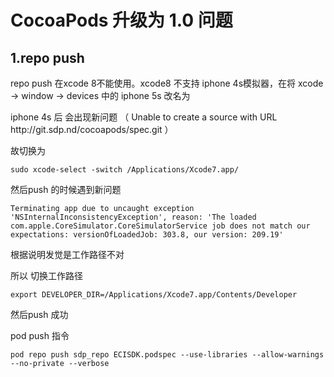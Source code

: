 # CocoaPods 升级为 1.0 问题

## 1.repo push

repo push 在xcode 8不能使用。xcode8 不支持 iphone 4s模拟器，在将 xcode -&gt; window -&gt; devices 中的 iphone 5s 改名为

iphone 4s 后 会出现新问题 （ Unable to create a source with URL http:\/\/git.sdp.nd\/cocoapods\/spec.git ）

故切换为

`sudo xcode-select -switch /Applications/Xcode7.app/`

然后push 的时候遇到新问题

`Terminating app due to uncaught exception 'NSInternalInconsistencyException', reason: 'The loaded com.apple.CoreSimulator.CoreSimulatorService job does not match our expectations: versionOfLoadedJob: 303.8, our version: 209.19'`

根据说明发觉是工作路径不对

所以 切换工作路径

`export DEVELOPER_DIR=/Applications/Xcode7.app/Contents/Developer`

然后push 成功

pod push 指令

`pod repo push sdp_repo ECISDK.podspec --use-libraries --allow-warnings --no-private --verbose`

